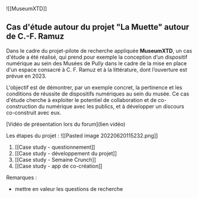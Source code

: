 ![[MuseumXTD]]

## Cas d'étude  autour du projet "La Muette" autour de C.-F. Ramuz
Dans le cadre du projet-pilote de recherche appliquée **MuseumXTD**, un cas d'étude a été réalisé, qui prend pour exemple la conception d’un dispositif numérique au sein des Musées de Pully dans le cadre de la mise en place d'un espace consacré à C. F. Ramuz et à la littérature, dont l’ouverture est prévue en 2023.

L'objectif est de démontrer, par un exemple concret, la pertinence et les conditions de réussite de dispositifs numériques au sein du musée. Ce cas d'étude cherche à exploiter le potentiel de collaboration et de co-construction du numérique avec les publics, et à développer un discours co-construit avec eux.

[Vidéo de présentation lors du forum](lien vidéo)

Les étapes du projet : 
![[Pasted image 20220620115232.png]]

1. [[Case study - questionnement]]
2. [[Case study - développement du projet]]
3. [[Case study - Semaine Crunch]]
4. [[Case study - app de co-création]]

Remarques : 
- mettre en valeur les questions de recherche 